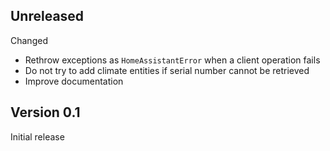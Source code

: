 Unreleased
----------

Changed
 * Rethrow exceptions as `HomeAssistantError` when a client operation fails
 * Do not try to add climate entities if serial number cannot be retrieved
 * Improve documentation

Version 0.1
-----------

Initial release
